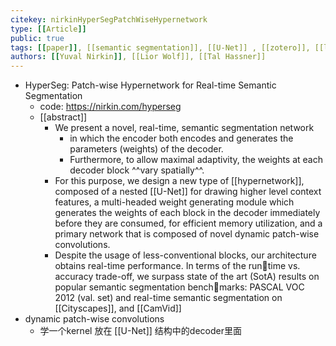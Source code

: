 ```yaml
---
citekey: nirkinHyperSegPatchWiseHypernetwork
type: [[Article]] 
public: true
tags: [[paper]], [[semantic segmentation]], [[U-Net]] , [[zotero]], [[literature-notes]] 
authors: [[Yuval Nirkin]], [[Lior Wolf]], [[Tal Hassner]]
---
```


- HyperSeg: Patch-wise Hypernetwork for Real-time Semantic Segmentation
	- code: https://nirkin.com/hyperseg
	- [[abstract]]
		- We present a novel, real-time, semantic segmentation network
			- in which the encoder both encodes and generates the parameters (weights) of the decoder.
			- Furthermore, to allow maximal adaptivity, the weights at each decoder block ^^vary spatially^^.
		- For this purpose, we design a new type of [[hypernetwork]], composed of a nested  [[U-Net]] for drawing higher level context features, a multi-headed weight generating module which generates the weights of each block in the decoder immediately before they are consumed, for efficient memory utilization, and a primary network that is composed of novel dynamic patch-wise convolutions.
		- Despite the usage of less-conventional blocks, our architecture obtains real-time performance. In terms of the runtime vs. accuracy trade-off, we surpass state of the art (SotA) results on popular semantic segmentation benchmarks: PASCAL VOC 2012 (val. set) and real-time semantic segmentation on [[Cityscapes]], and [[CamVid]]
- dynamic patch-wise convolutions
	- 学一个kernel 放在 [[U-Net]] 结构中的decoder里面